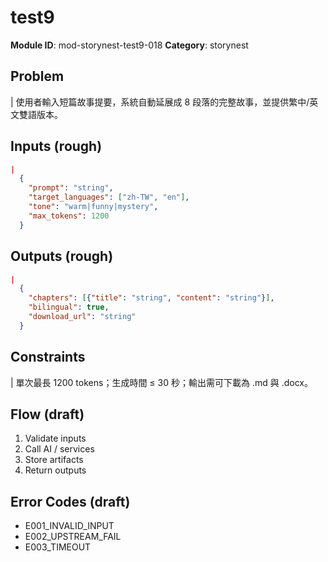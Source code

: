 # test9

**Module ID**: mod-storynest-test9-018
**Category**: storynest

## Problem
|
  使用者輸入短篇故事提要，系統自動延展成 8 段落的完整故事，並提供繁中/英文雙語版本。

## Inputs (rough)
```json
|
  {
    "prompt": "string",
    "target_languages": ["zh-TW", "en"],
    "tone": "warm|funny|mystery",
    "max_tokens": 1200
  }
```

## Outputs (rough)
```json
|
  {
    "chapters": [{"title": "string", "content": "string"}],
    "bilingual": true,
    "download_url": "string"
  }
```

## Constraints
|
  單次最長 1200 tokens；生成時間 ≤ 30 秒；輸出需可下載為 .md 與 .docx。

## Flow (draft)
1) Validate inputs
2) Call AI / services
3) Store artifacts
4) Return outputs

## Error Codes (draft)
- E001_INVALID_INPUT
- E002_UPSTREAM_FAIL
- E003_TIMEOUT
